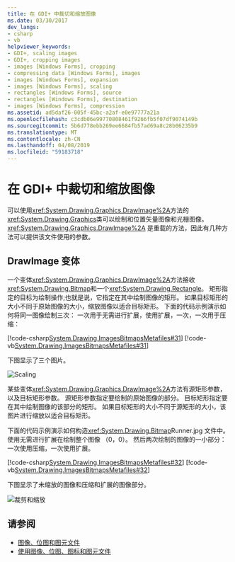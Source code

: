 ```yaml
---
title: 在 GDI+ 中裁切和缩放图像
ms.date: 03/30/2017
dev_langs:
- csharp
- vb
helpviewer_keywords:
- GDI+, scaling images
- GDI+, cropping images
- images [Windows Forms], cropping
- compressing data [Windows Forms], images
- images [Windows Forms], expansion
- images [Windows Forms], scaling
- rectangles [Windows Forms], source
- rectangles [Windows Forms], destination
- images [Windows Forms], compression
ms.assetid: ad5daf26-005f-45bc-a2af-e0e97777a21a
ms.openlocfilehash: c3cdb06e99770808461f9266fb5f07df9074149b
ms.sourcegitcommit: 5b6d778ebb269ee6684fb57ad69a8c28b06235b9
ms.translationtype: MT
ms.contentlocale: zh-CN
ms.lasthandoff: 04/08/2019
ms.locfileid: "59183718"
---
```

# <a name="cropping-and-scaling-images-in-gdi"></a>在 GDI+ 中裁切和缩放图像
可以使用<xref:System.Drawing.Graphics.DrawImage%2A>方法的<xref:System.Drawing.Graphics>类可以绘制和位置矢量图像和光栅图像。 <xref:System.Drawing.Graphics.DrawImage%2A> 是重载的方法，因此有几种方法可以提供该文件使用的参数。  
  
## <a name="drawimage-variations"></a>DrawImage 变体  
 一个变体<xref:System.Drawing.Graphics.DrawImage%2A>方法接收<xref:System.Drawing.Bitmap>和一个<xref:System.Drawing.Rectangle>。 矩形指定的目标为绘制操作;也就是说，它指定在其中绘制图像的矩形。 如果目标矩形的大小不同于原始图像的大小，缩放图像以适合目标矩形。 下面的代码示例演示如何将同一图像绘制三次： 一次用于无需进行扩展，使用扩展，一次，一次用于压缩：  
  
 [!code-csharp[System.Drawing.ImagesBitmapsMetafiles#31](~/samples/snippets/csharp/VS_Snippets_Winforms/System.Drawing.ImagesBitmapsMetafiles/CS/Class1.cs#31)]
 [!code-vb[System.Drawing.ImagesBitmapsMetafiles#31](~/samples/snippets/visualbasic/VS_Snippets_Winforms/System.Drawing.ImagesBitmapsMetafiles/VB/Class1.vb#31)]  
  
 下图显示了三个图片。  
  
 ![Scaling](./media/aboutgdip03-art06.gif "AboutGdip03_Art06")  
  
 某些变体<xref:System.Drawing.Graphics.DrawImage%2A>方法有源矩形参数，以及目标矩形参数。 源矩形参数指定要绘制的原始图像的部分。 目标矩形指定要在其中绘制图像的该部分的矩形。 如果目标矩形的大小不同于源矩形的大小，该图片进行缩放以适合目标矩形。  
  
 下面的代码示例演示如何构造<xref:System.Drawing.Bitmap>Runner.jpg 文件中。 使用无需进行扩展在绘制整个图像 （0，0）。 然后两次绘制的图像的一小部分： 一次使用压缩，一次使用扩展。  
  
 [!code-csharp[System.Drawing.ImagesBitmapsMetafiles#32](~/samples/snippets/csharp/VS_Snippets_Winforms/System.Drawing.ImagesBitmapsMetafiles/CS/Class1.cs#32)]
 [!code-vb[System.Drawing.ImagesBitmapsMetafiles#32](~/samples/snippets/visualbasic/VS_Snippets_Winforms/System.Drawing.ImagesBitmapsMetafiles/VB/Class1.vb#32)]  
  
 下图显示了未缩放的图像和压缩和扩展的图像部分。  
  
 ![裁剪和缩放](./media/aboutgdip03-art07.gif "AboutGdip03_Art07")  
  
## <a name="see-also"></a>请参阅

- [图像、位图和图元文件](images-bitmaps-and-metafiles.md)
- [使用图像、位图、图标和图元文件](working-with-images-bitmaps-icons-and-metafiles.md)
